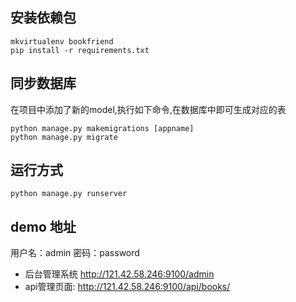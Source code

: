 ## 安装依赖包
```
mkvirtualenv bookfriend
pip install -r requirements.txt
```

## 同步数据库

在项目中添加了新的model,执行如下命令,在数据库中即可生成对应的表
```
python manage.py makemigrations [appname]
python manage.py migrate
```

## 运行方式
```
python manage.py runserver

```

## demo 地址

用户名：admin 密码：password
* 后台管理系统 http://121.42.58.246:9100/admin   
* api管理页面: http://121.42.58.246:9100/api/books/  